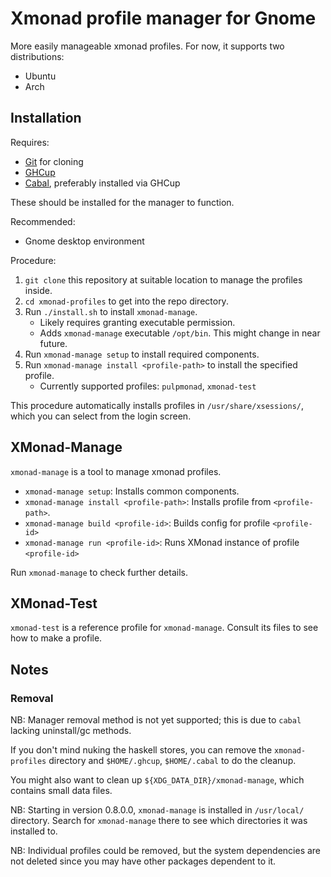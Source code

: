 # Xmonad profile manager for Gnome

More easily manageable xmonad profiles.
For now, it supports two distributions:
- Ubuntu
- Arch

## Installation

Requires:
- [Git](https://git-scm.com/) for cloning
- [GHCup](https://www.haskell.org/ghcup/)
- [Cabal](https://www.haskell.org/cabal/), preferably installed via GHCup

These should be installed for the manager to function.

Recommended:
- Gnome desktop environment

Procedure:
1. `git clone` this repository at suitable location to manage the profiles inside.
2. `cd xmonad-profiles` to get into the repo directory.
3. Run `./install.sh` to install `xmonad-manage`.
    * Likely requires granting executable permission.
    * Adds `xmonad-manage` executable `/opt/bin`. This might change in near future.
4. Run `xmonad-manage setup` to install required components.
5. Run `xmonad-manage install <profile-path>` to install the specified profile.
    * Currently supported profiles: `pulpmonad`, `xmonad-test`

This procedure automatically installs profiles in `/usr/share/xsessions/`,
which you can select from the login screen.

## XMonad-Manage

`xmonad-manage` is a tool to manage xmonad profiles.

- `xmonad-manage setup`: Installs common components.
- `xmonad-manage install <profile-path>`: Installs profile from `<profile-path>`.
- `xmonad-manage build <profile-id>`: Builds config for profile `<profile-id>`
- `xmonad-manage run <profile-id>`: Runs XMonad instance of profile `<profile-id>`

Run `xmonad-manage` to check further details.

## XMonad-Test

`xmonad-test` is a reference profile for `xmonad-manage`.
Consult its files to see how to make a profile.

## Notes
### Removal

NB: Manager removal method is not yet supported; this is due to `cabal` lacking uninstall/gc methods.

If you don't mind nuking the haskell stores, you can remove the `xmonad-profiles` directory and `$HOME/.ghcup`, `$HOME/.cabal` to do the cleanup.

You might also want to clean up `${XDG_DATA_DIR}/xmonad-manage`, which contains small data files.

NB: Starting in version 0.8.0.0, `xmonad-manage` is installed in `/usr/local/` directory.
Search for `xmonad-manage` there to see which directories it was installed to.

NB: Individual profiles could be removed,
but the system dependencies are not deleted since you may have other packages dependent to it.
